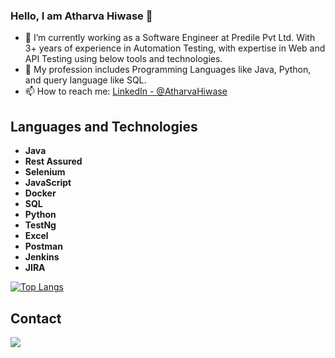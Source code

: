 ### Hello, I am Atharva Hiwase 👋

- 🌱 I’m currently working as a Software Engineer at Predile Pvt Ltd. With 3+ years of experience in Automation Testing, with expertise in Web and API Testing using below tools and technologies.
- 🤔 My profession includes Programming Languages like Java, Python, and query language like SQL. 
- 📫 How to reach me: [LinkedIn - @AtharvaHiwase](https://www.linkedin.com/in/atharva-hiwase-92810014b/)

## Languages and Technologies
* **Java**                                                                              
* **Rest Assured** 
* **Selenium**
* **JavaScript**
* **Docker**
* **SQL**
* **Python**
* **TestNg**
* **Excel**
* **Postman**
* **Jenkins**
* **JIRA**

[![Top Langs](https://github-readme-stats.vercel.app/api/top-langs/?username=atharva07)](https://github.com/indieD3v/github-readme-stats)

## Contact
<a href="https://www.linkedin.com/in/atharva-hiwase-92810014b/"><img src="https://img.icons8.com/fluent/48/000000/linkedin.png"/></a>
